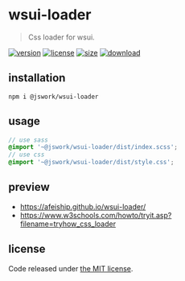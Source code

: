 # wsui-loader
> Css loader for wsui.

[![version][version-image]][version-url]
[![license][license-image]][license-url]
[![size][size-image]][size-url]
[![download][download-image]][download-url]

## installation
```shell
npm i @jswork/wsui-loader
```

## usage
```scss
// use sass
@import '~@jswork/wsui-loader/dist/index.scss';
// use css
@import '~@jswork/wsui-loader/dist/style.css';
```

## preview
- https://afeiship.github.io/wsui-loader/
- https://www.w3schools.com/howto/tryit.asp?filename=tryhow_css_loader

## license
Code released under [the MIT license](https://github.com/afeiship/wsui-loader/blob/master/LICENSE.txt).

[version-image]: https://img.shields.io/npm/v/@jswork/wsui-loader
[version-url]: https://npmjs.org/package/@jswork/wsui-loader

[license-image]: https://img.shields.io/npm/l/@jswork/wsui-loader
[license-url]: https://github.com/afeiship/wsui-loader/blob/master/LICENSE.txt

[size-image]: https://img.shields.io/bundlephobia/minzip/@jswork/wsui-loader
[size-url]: https://github.com/afeiship/wsui-loader/blob/master/dist/wsui-loader.min.js

[download-image]: https://img.shields.io/npm/dm/@jswork/wsui-loader
[download-url]: https://www.npmjs.com/package/@jswork/wsui-loader

